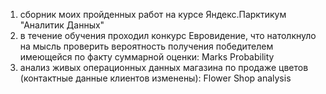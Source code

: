 1. сборник моих пройденных работ на курсе Яндекс.Парктикум "Аналитик Данных"
2. в течение обучения проходил конкурс Евровидение, что натолкнуло на мысль проверить вероятность получения победителем имеющейся по факту суммарной оценки: Marks Probability
3. анализ живых операционных данных магазина по продаже цветов (контактные данные клиентов изменены): Flower Shop analysis
